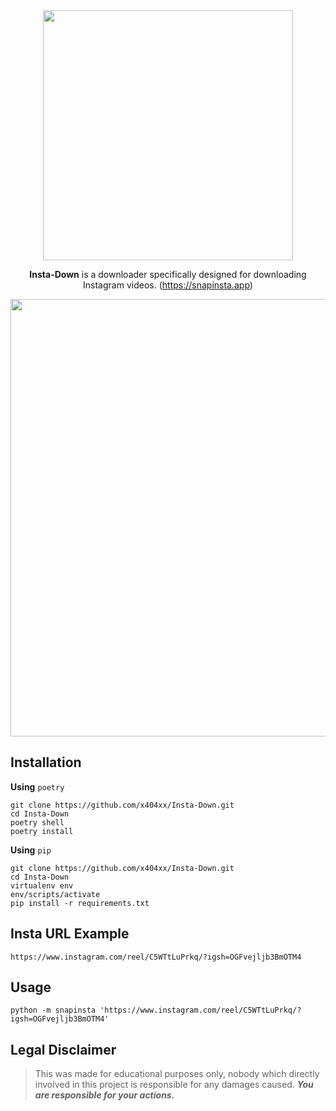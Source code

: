 <div align="center">

<img src="assets/logo.png" width="400" height="auto">

**Insta-Down** is a downloader specifically designed for downloading Instagram videos. (https://snapinsta.app)

<img src="assets/console.png" width="700" height="auto">

</div>

## **Installation**

**Using** `poetry`

```
git clone https://github.com/x404xx/Insta-Down.git
cd Insta-Down
poetry shell
poetry install
```

**Using** `pip`

```
git clone https://github.com/x404xx/Insta-Down.git
cd Insta-Down
virtualenv env
env/scripts/activate
pip install -r requirements.txt
```

## Insta URL Example

```
https://www.instagram.com/reel/C5WTtLuPrkq/?igsh=OGFvejljb3BmOTM4
```

## Usage

```
python -m snapinsta 'https://www.instagram.com/reel/C5WTtLuPrkq/?igsh=OGFvejljb3BmOTM4'
```

## **Legal Disclaimer**

> This was made for educational purposes only, nobody which directly involved in this project is responsible for any damages caused. **_You are responsible for your actions._**
